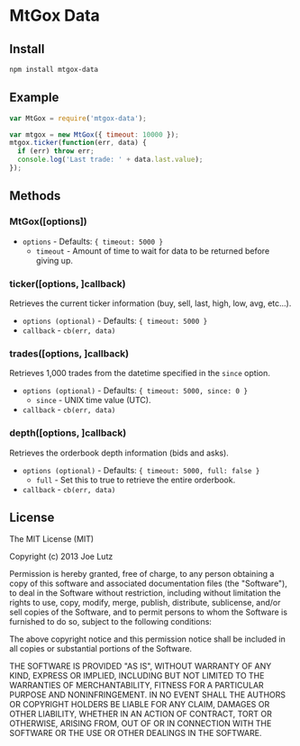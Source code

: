 # MtGox Data

## Install

```sh
npm install mtgox-data
```

## Example

```js
var MtGox = require('mtgox-data');

var mtgox = new MtGox({ timeout: 10000 });
mtgox.ticker(function(err, data) {
  if (err) throw err;
  console.log('Last trade: ' + data.last.value);
});
```

## Methods

### MtGox([options])

* `options` - Defaults: `{ timeout: 5000 }`
  * `timeout` - Amount of time to wait for data to be returned before giving up.

### ticker([options, ]callback)

Retrieves the current ticker information (buy, sell, last, high, low, avg, etc...).

* `options (optional)` - Defaults: `{ timeout: 5000 }`
* `callback` - `cb(err, data)`

### trades([options, ]callback)

Retrieves 1,000 trades from the datetime specified in the `since` option.

* `options (optional)` - Defaults: `{ timeout: 5000, since: 0 }`
  * `since` - UNIX time value (UTC).
* `callback` - `cb(err, data)`

### depth([options, ]callback)

Retrieves the orderbook depth information (bids and asks).

* `options (optional)` - Defaults: `{ timeout: 5000, full: false }`
  * `full` - Set this to true to retrieve the entire orderbook.
* `callback` - `cb(err, data)`

## License

The MIT License (MIT)

Copyright (c) 2013 Joe Lutz

Permission is hereby granted, free of charge, to any person obtaining a copy
of this software and associated documentation files (the "Software"), to deal
in the Software without restriction, including without limitation the rights
to use, copy, modify, merge, publish, distribute, sublicense, and/or sell
copies of the Software, and to permit persons to whom the Software is
furnished to do so, subject to the following conditions:

The above copyright notice and this permission notice shall be included in
all copies or substantial portions of the Software.

THE SOFTWARE IS PROVIDED "AS IS", WITHOUT WARRANTY OF ANY KIND, EXPRESS OR
IMPLIED, INCLUDING BUT NOT LIMITED TO THE WARRANTIES OF MERCHANTABILITY,
FITNESS FOR A PARTICULAR PURPOSE AND NONINFRINGEMENT. IN NO EVENT SHALL THE
AUTHORS OR COPYRIGHT HOLDERS BE LIABLE FOR ANY CLAIM, DAMAGES OR OTHER
LIABILITY, WHETHER IN AN ACTION OF CONTRACT, TORT OR OTHERWISE, ARISING FROM,
OUT OF OR IN CONNECTION WITH THE SOFTWARE OR THE USE OR OTHER DEALINGS IN
THE SOFTWARE.
